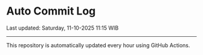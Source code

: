 # Auto Commit Log

Last updated: Saturday, 11-10-2025 11:15 WIB

---

This repository is automatically updated every hour using GitHub Actions.
